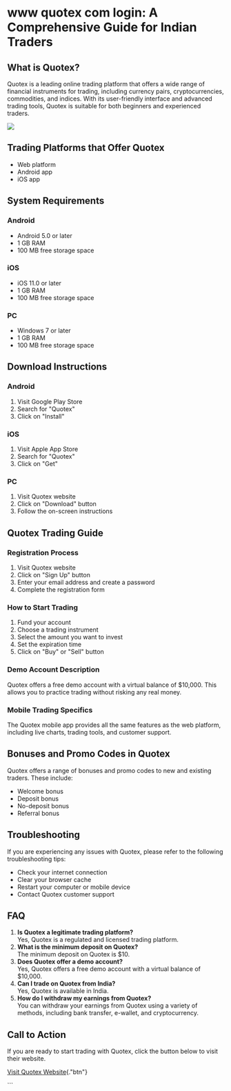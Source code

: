 # www quotex com login: A Comprehensive Guide for Indian Traders

## What is Quotex?

Quotex is a leading online trading platform that offers a wide range of
financial instruments for trading, including currency pairs,
cryptocurrencies, commodities, and indices. With its user-friendly
interface and advanced trading tools, Quotex is suitable for both
beginners and experienced traders.

[![](https://static.quotex.io/files/3_en/300_250.jpg)](https://traff.sbs/brokerqxlid)

## Trading Platforms that Offer Quotex

-   Web platform
-   Android app
-   iOS app

## System Requirements

### Android

-   Android 5.0 or later
-   1 GB RAM
-   100 MB free storage space

### iOS

-   iOS 11.0 or later
-   1 GB RAM
-   100 MB free storage space

### PC

-   Windows 7 or later
-   1 GB RAM
-   100 MB free storage space

## Download Instructions

### Android

1.  Visit Google Play Store
2.  Search for "Quotex"
3.  Click on "Install"

### iOS

1.  Visit Apple App Store
2.  Search for "Quotex"
3.  Click on "Get"

### PC

1.  Visit Quotex website
2.  Click on "Download" button
3.  Follow the on-screen instructions

## Quotex Trading Guide

### Registration Process

1.  Visit Quotex website
2.  Click on "Sign Up" button
3.  Enter your email address and create a password
4.  Complete the registration form

### How to Start Trading

1.  Fund your account
2.  Choose a trading instrument
3.  Select the amount you want to invest
4.  Set the expiration time
5.  Click on "Buy" or "Sell" button

### Demo Account Description

Quotex offers a free demo account with a virtual balance of \$10,000.
This allows you to practice trading without risking any real money.

### Mobile Trading Specifics

The Quotex mobile app provides all the same features as the web
platform, including live charts, trading tools, and customer support.

## Bonuses and Promo Codes in Quotex

Quotex offers a range of bonuses and promo codes to new and existing
traders. These include:

-   Welcome bonus
-   Deposit bonus
-   No-deposit bonus
-   Referral bonus

## Troubleshooting

If you are experiencing any issues with Quotex, please refer to the
following troubleshooting tips:

-   Check your internet connection
-   Clear your browser cache
-   Restart your computer or mobile device
-   Contact Quotex customer support

## FAQ

1.  **Is Quotex a legitimate trading platform?**\
    Yes, Quotex is a regulated and licensed trading platform.
2.  **What is the minimum deposit on Quotex?**\
    The minimum deposit on Quotex is \$10.
3.  **Does Quotex offer a demo account?**\
    Yes, Quotex offers a free demo account with a virtual balance of
    \$10,000.
4.  **Can I trade on Quotex from India?**\
    Yes, Quotex is available in India.
5.  **How do I withdraw my earnings from Quotex?**\
    You can withdraw your earnings from Quotex using a variety of
    methods, including bank transfer, e-wallet, and cryptocurrency.

## Call to Action

If you are ready to start trading with Quotex, click the button below to
visit their website.

[Visit Quotex
Website](\%22https://traff.sbs/brokerqxsignup\%22){."btn"}

\`\`\`


